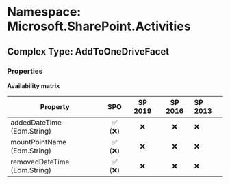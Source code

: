 # Namespace: Microsoft.SharePoint.Activities

## Complex Type: AddToOneDriveFacet

### Properties

**Availability matrix**

Property | SPO | SP 2019 | SP 2016 | SP 2013
----------|:---:|:-------:|:-------:|:-------
addedDateTime (Edm.String) | ✅ (❌) | ❌ | ❌ | ❌
mountPointName (Edm.String) | ✅ (❌) | ❌ | ❌ | ❌
removedDateTime (Edm.String) | ✅ (❌) | ❌ | ❌ | ❌